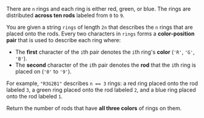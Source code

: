 There are `n` rings and each ring is either red, green, or blue. The rings are distributed **across ten rods** labeled from `0` to `9`.

You are given a string `rings` of length `2n` that describes the `n` rings that are placed onto the rods. Every two characters in `rings` forms a **color-position pair** that is used to describe each ring where:

- The **first** character of the `i`th pair denotes the `i`th ring's **color** (`'R'`, `'G'`, `'B'`).
- The **second** character of the `i`th pair denotes the **rod** that the `i`th ring is placed on (`'0'` to `'9'`).

For example, `"R3G2B1"` describes `n == 3` rings: a red ring placed onto the rod labeled `3`, a green ring placed onto the rod labeled `2`, and a blue ring placed onto the rod labeled `1`.

Return the number of rods that have **all three colors** of rings on them.